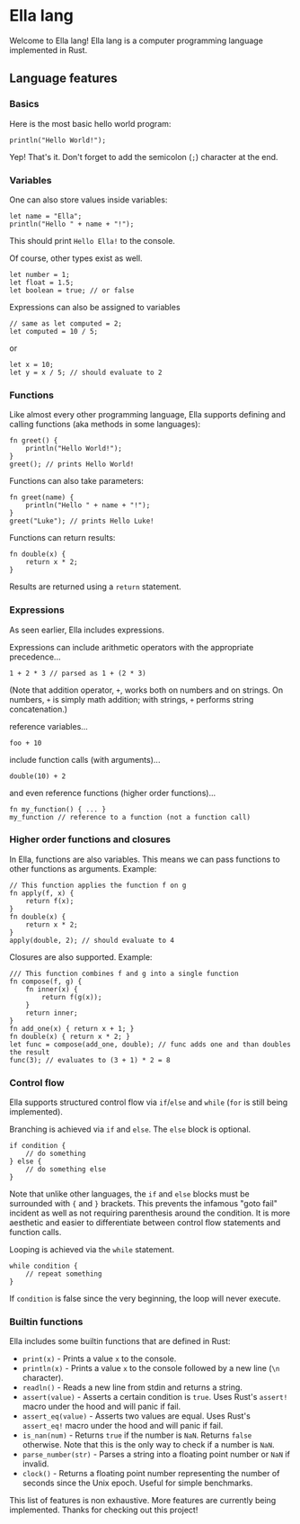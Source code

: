 # Ella lang

Welcome to Ella lang! Ella lang is a computer programming language implemented in Rust.

## Language features

### Basics

Here is the most basic hello world program:
```
println("Hello World!");
```
Yep! That's it. Don't forget to add the semicolon (`;`) character at the end.

### Variables

One can also store values inside variables:
```
let name = "Ella";
println("Hello " + name + "!");
```
This should print `Hello Ella!` to the console.

Of course, other types exist as well.
```
let number = 1;
let float = 1.5;
let boolean = true; // or false
```

Expressions can also be assigned to variables
```
// same as let computed = 2;
let computed = 10 / 5;
```
or
```
let x = 10;
let y = x / 5; // should evaluate to 2
```

### Functions

Like almost every other programming language, Ella supports defining and calling functions (aka methods in some languages):
```
fn greet() {
    println("Hello World!");
}
greet(); // prints Hello World!
```
Functions can also take parameters:
```
fn greet(name) {
    println("Hello " + name + "!");
}
greet("Luke"); // prints Hello Luke!
```
Functions can return results:
```
fn double(x) {
    return x * 2;
}
```
Results are returned using a `return` statement.

### Expressions

As seen earlier, Ella includes expressions.

Expressions can include arithmetic operators with the appropriate precedence...
```
1 + 2 * 3 // parsed as 1 + (2 * 3)
```
(Note that addition operator, `+`, works both on numbers and on strings. On numbers, `+` is simply math addition; with strings, `+` performs string concatenation.)

reference variables...
```
foo + 10
```
include function calls (with arguments)...
```
double(10) + 2
```
and even reference functions (higher order functions)...
```
fn my_function() { ... }
my_function // reference to a function (not a function call)
```

### Higher order functions and closures

In Ella, functions are also variables. This means we can pass functions to other functions as arguments. Example:
```
// This function applies the function f on g
fn apply(f, x) {
    return f(x);
}
fn double(x) {
    return x * 2;
}
apply(double, 2); // should evaluate to 4
```

Closures are also supported. Example:
```
/// This function combines f and g into a single function
fn compose(f, g) {
    fn inner(x) {
        return f(g(x));
    }
    return inner;
}
fn add_one(x) { return x + 1; }
fn double(x) { return x * 2; }
let func = compose(add_one, double); // func adds one and than doubles the result
func(3); // evaluates to (3 + 1) * 2 = 8
```

### Control flow

Ella supports structured control flow via `if`/`else` and `while` (`for` is still being implemented).

Branching is achieved via `if` and `else`. The `else` block is optional.
```
if condition {
    // do something
} else {
    // do something else
}
```
Note that unlike other languages, the `if` and `else` blocks must be surrounded with `{` and `}` brackets. This prevents the infamous "goto fail" incident as well as not requiring parenthesis around the condition. It is more aesthetic and easier to differentiate between control flow statements and function calls.

Looping is achieved via the `while` statement.
```
while condition {
    // repeat something
}
```
If `condition` is false since the very beginning, the loop will never execute.

### Builtin functions

Ella includes some builtin functions that are defined in Rust:

* `print(x)` - Prints a value `x` to the console.
* `println(x)` - Prints a value `x` to the console followed by a new line (`\n` character).
* `readln()` - Reads a new line from stdin and returns a string.
* `assert(value)` - Asserts a certain condition is `true`. Uses Rust's `assert!` macro under the hood and will panic if fail.
* `assert_eq(value)` - Asserts two values are equal. Uses Rust's `assert_eq!` macro under the hood and will panic if fail.
* `is_nan(num)` - Returns `true` if the number is `NaN`. Returns `false` otherwise. Note that this is the only way to check if a number is `NaN`.
* `parse_number(str)` - Parses a string into a floating point number or `NaN` if invalid.
* `clock()` - Returns a floating point number representing the number of seconds since the Unix epoch. Useful for simple benchmarks.

This list of features is non exhaustive. More features are currently being implemented. Thanks for checking out this project!
